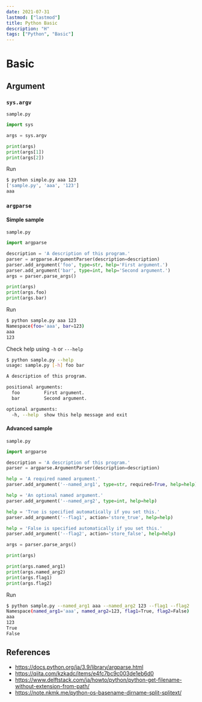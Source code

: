 ```yaml
---
date: 2021-07-31
lastmod: ["lastmod"]
title: Python Basic
description: "H"
tags: ["Python", "Basic"]
---
```


# Basic

## Argument

### ```sys.argv```
```sample.py```
```python
import sys

args = sys.argv

print(args)
print(args[1])
print(args[2])
```
Run
```bash
$ python simple.py aaa 123
['sample.py', 'aaa', '123']
aaa
```

### ```argparse```

#### Simple sample
```sample.py```
```python
import argparse

description = 'A description of this program.'
parser = argparse.ArgumentParser(description=description)
parser.add_argument('foo', type=str, help='First argument.')
parser.add_argument('bar', type=int, help='Second argument.')
args = parser.parse_args()

print(args)
print(args.foo)
print(args.bar)
```

Run
```bash
$ python sample.py aaa 123
Namespace(foo='aaa', bar=123)
aaa
123
```

Check help using  ```-h``` or ```---help```
```bash
$ python sample.py --help
usage: sample.py [-h] foo bar

A description of this program.

positional arguments:
  foo         First argument.
  bar         Second argument.

optional arguments:
  -h, --help  show this help message and exit
```

#### Advanced sample
```sample.py```
```python
import argparse

description = 'A description of this program.'
parser = argparse.ArgumentParser(description=description)

help = 'A required named argument.'
parser.add_argument('--named_arg1', type=str, required=True, help=help)

help = 'An optional named argument.'
parser.add_argument('--named_arg2', type=int, help=help)

help = 'True is specified automatically if you set this.'
parser.add_argument('--flag1', action='store_true', help=help)

help = 'False is specified automatically if you set this.'
parser.add_argument('--flag2', action='store_false', help=help)

args = parser.parse_args()

print(args)

print(args.named_arg1)
print(args.named_arg2)
print(args.flag1)
print(args.flag2)
```
Run
```bash
$ python sample.py --named_arg1 aaa --named_arg2 123 --flag1 --flag2
Namespace(named_arg1='aaa', named_arg2=123, flag1=True, flag2=False)
aaa
123
True
False
```


## References
* https://docs.python.org/ja/3.9/library/argparse.html
* https://qiita.com/kzkadc/items/e4fc7bc9c003de1eb6d0
* https://www.delftstack.com/ja/howto/python/python-get-filename-without-extension-from-path/
* https://note.nkmk.me/python-os-basename-dirname-split-splitext/
